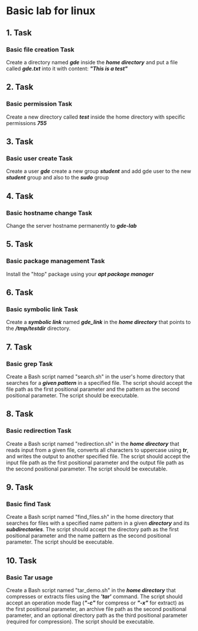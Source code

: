 # Basic lab for linux

## 1. Task
 
### Basic file creation Task

 Create a directory named ***gde*** inside the ***home directory*** and put a file called ***gde.txt*** into it with content: ***"This is a test"***

## 2. Task

### Basic permission Task

Create a new directory called ***test*** inside the home directory with specific permissions ***755***


## 3. Task

### Basic user create Task

Create a user ***gde*** create a new group ***student*** and add gde user to the new ***student*** group and also to the ***sudo*** group

## 4. Task

### Basic hostname change Task

Change the server hostname permanently to ***gde-lab***


## 5. Task

### Basic package management Task

Install the "htop" package using your ***apt package manager***

## 6. Task

### Basic symbolic link Task

Create a ***symbolic link*** named ***gde_link*** in the ***home directory*** that points to the  ***/tmp/testdir*** directory.

## 7. Task

### Basic grep Task

Create a Bash script named "search.sh" in the user's home directory that searches for a ***given pattern*** in a specified file. The script should accept the file path as the first positional parameter and the pattern as the second positional parameter. The script should be executable.

## 8. Task

### Basic redirection Task

Create a Bash script named "redirection.sh" in the ***home directory*** that reads input from a given file, converts all characters to uppercase using ***tr***, and writes the output to another specified file. The script should accept the input file path as the first positional parameter and the output file path as the second positional parameter. The script should be executable.

## 9. Task

### Basic find Task

Create a Bash script named "find_files.sh" in the home directory that searches for files with a specified name pattern in a given ***directory*** and its ***subdirectories***. The script should accept the directory path as the first positional parameter and the name pattern as the second positional parameter. The script should be executable.

## 10. Task

### Basic Tar usage

Create a Bash script named "tar_demo.sh" in the ***home directory*** that compresses or extracts files using the ***'tar'*** command. The script should accept an operation mode flag (***"-c"*** for compress or ***"-x"*** for extract) as the first positional parameter, an archive file path as the second positional parameter, and an optional directory path as the third positional parameter (required for compression). The script should be executable.